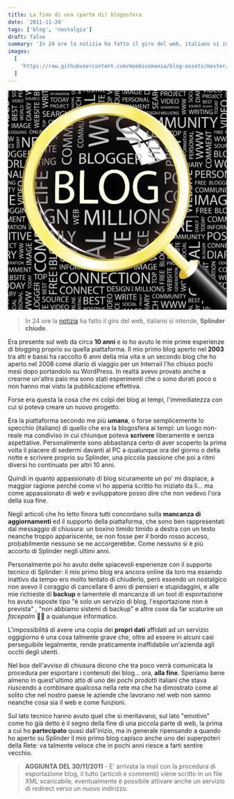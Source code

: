 ```yaml
---
title: La fine di una (parte di) blogosfera
date: '2011-11-24'
tags: ['blog', 'nostalgia']
draft: false
summary: 'In 24 ore la notizia ha fatto il giro del web, italiano si intende, Splinder chiude.'
images:
  [
    'https://raw.githubusercontent.com/moebiusmania/blog-assets/master/images/2011/blogospheregraphic.jpg',
  ]
---
```


![La cara vecchia "tag cloud"](https://raw.githubusercontent.com/moebiusmania/blog-assets/master/images/2011/blogospheregraphic.jpg)

> In 24 ore la [notizia](http://www.ilpost.it/2011/11/22/splinder-chiude-il-31-gennaio-2012/) ha fatto il giro del web, italiano si intende, **Splinder chiude**.

Era presente sul web da circa **10 anni** e io ho avuto le mie prime esperienze di blogging proprio su quella piattaforma. Il mio primo blog aperto nel **2003** tra alti e bassi ha raccolto 6 anni della mia vita e un secondo blog che ho aperto nel 2008 come diario di viaggio per un Interrail l'ho chiuso pochi mesi dopo portandolo su WordPress. In realtà avevo provato anche a crearne un'altro paio ma sono stati esperimenti che o sono durati poco o non hanno mai visto la pubblicazione effettiva.

Forse era questa la cosa che mi colpì dei blog ai tempi, l'immediatezza con cui si poteva creare un nuovo progetto.

Era la piattaforma secondo me più **umana**, o forse semplicemente lo specchio (italiano) di quello che era la blogosfera ai tempi: un luogo non-reale ma condiviso in cui chiunque poteva **scrivere** liberamente e senza aspettative. Personalmente sono abbastanza certo di aver scoperto la prima volta il piacere di sedermi davanti al PC a qualunque ora del giorno o della notte e scrivere proprio su Splinder, una piccola passione che poi a ritmi diversi ho continuato per altri 10 anni.

Quindi in quanto appassionato di blog sicuramente un po' mi dispiace, a maggior ragione perché come vi ho appena scritto ho iniziato da lì... ma come appassionato di web e sviluppatore posso dire che non vedevo l'ora della sua fine.

Negli articoli che ho letto finora tutti concordano sulla **mancanza di aggiornamenti** ed il supporto della piattaforma, che sono ben rappresentati dal messaggio di chiusura: un boxino timido timido a destra con un testo neanche troppo appariscente, se non fosse per il bordo rosso acceso, probabilmente nessuno se ne accorgerebbe. Come nessuno si è più accorto di Splinder negli ultimi anni.

Personalmente poi ho avuto delle spiacevoli esperienze con il supporto tecnico di Splinder: il mio primo blog era ancora online da loro ma essendo inattivo da tempo ero molto tentato di chiuderlo, però essendo un nostalgico non avevo il coraggio di cancellare 6 anni di pensieri e stupidaggini, e alle mie richieste di **backup** e lamentele di mancanza di un tool di esportazione ho avuto risposte tipo "è solo un servizio di blog, l'esportazione non è prevista" , "non abbiamo sistemi di backup" e altre cose da far scaturire un _facepalm_ 🤦‍♂️ a qualunque informatico.

L'impossibilità di avere una copia dei **propri dati** affidati ad un servizio oggigiorno è una cosa talmente grave che, oltre ad essere in alcuni casi perseguibile legalmente, rende praticamente inaffidabile un'azienda agli occhi degli utenti.

Nel box dell'avviso di chiusura dicono che tra poco verrà comunicata la procedura per esportare i contenuti dei blog... ora, **alla fine**. Speriamo bene almeno in quest'ultimo atto di uno dei pochi prodotti italiani che stava riuscendo a combinare qualcosa nella rete ma che ha dimostrato come al solito che nel nostro paese le aziende che lavorano nel web non sanno neanche cosa sia il web e come funzioni.

Sul lato tecnico hanno avuto quel che si meritavano, sul lato "emotivo" come ho già detto è il segno della fine di una piccola parte di web, la prima a cui ho **partecipato** quasi dall'inizio, ma in generale ripensando a quando ho aperto su Splinder il mio primo blog capisco anche uno dei superpoteri della Rete: va talmente veloce che in pochi anni riesce a farti sentire vecchio.

> **AGGIUNTA DEL 30/11/2011** - E' arrivata la mail con la procedura di esportazione blog, il tutto (articoli e commenti) viene scritto in un file XML scaricabile, eventualmente è possibile attivare anche un servizio di redirect verso un nuovo indirizzo.
